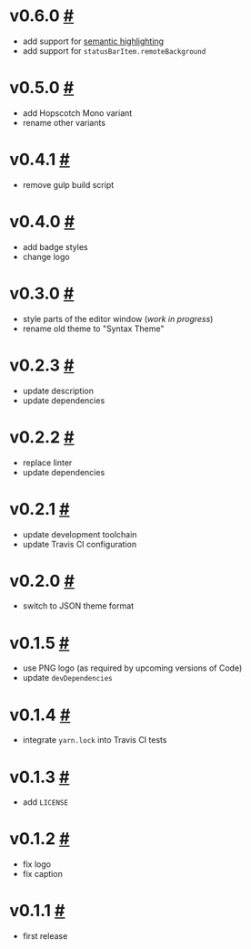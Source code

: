 # v0.6.0 [#](https://github.com/idleberg/vscode-hopscotch/releases/tag/0.6.0)

- add support for [semantic highlighting](https://github.com/microsoft/vscode/wiki/Semantic-Highlighting-Overview)
- add support for `statusBarItem.remoteBackground`

# v0.5.0 [#](https://github.com/idleberg/vscode-hopscotch/releases/tag/0.5.0)

- add Hopscotch Mono variant
- rename other variants

# v0.4.1 [#](https://github.com/idleberg/vscode-hopscotch/releases/tag/0.4.1)

- remove gulp build script

# v0.4.0 [#](https://github.com/idleberg/vscode-hopscotch/releases/tag/0.4.0)

- add badge styles
- change logo

# v0.3.0 [#](https://github.com/idleberg/vscode-hopscotch/releases/tag/0.3.0)

- style parts of the editor window (*work in progress*)
- rename old theme to "Syntax Theme"

# v0.2.3 [#](https://github.com/idleberg/vscode-hopscotch/releases/tag/0.2.3)

- update description
- update dependencies

# v0.2.2 [#](https://github.com/idleberg/vscode-hopscotch/releases/tag/0.2.2)

- replace linter
- update dependencies

# v0.2.1 [#](https://github.com/idleberg/vscode-hopscotch/releases/tag/0.2.1)

- update development toolchain
- update Travis CI configuration

# v0.2.0 [#](https://github.com/idleberg/vscode-hopscotch/releases/tag/0.2.0)

- switch to JSON theme format

# v0.1.5 [#](https://github.com/idleberg/vscode-hopscotch/releases/tag/0.1.5)

- use PNG logo (as required by upcoming versions of Code)
- update `devDependencies`

# v0.1.4 [#](https://github.com/idleberg/vscode-hopscotch/releases/tag/0.1.4)

- integrate `yarn.lock` into Travis CI tests

# v0.1.3 [#](https://github.com/idleberg/vscode-hopscotch/releases/tag/0.1.3)

- add `LICENSE`

# v0.1.2 [#](https://github.com/idleberg/vscode-hopscotch/releases/tag/0.1.2)

- fix logo
- fix caption

# v0.1.1 [#](https://github.com/idleberg/vscode-hopscotch/releases/tag/0.1.1)

- first release
